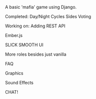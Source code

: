 A basic 'mafia' game using Django.

Completed:
	Day/Night Cycles
	Sides
	Voting

Working on:
Adding REST API

Ember.js

SLICK SMOOTH UI

More roles besides just vanilla

FAQ

Graphics

Sound Effects

CHAT!



